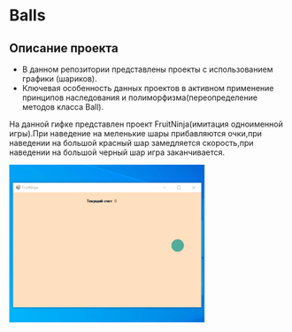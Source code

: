 # Balls
## Описание проекта

- В данном репозитории представлены проекты с использованием графики (шариков).
- Ключевая особенность данных проектов в активном применение принципов наследования и полиморфизма(переопределение методов класса Ball).

На данной гифке представлен проект FruitNinja(имитация одноименной игры).При наведение на меленькие шары прибавляются очки,при наведении на большой красный шар
замедляется скорость,при наведении на большой черный шар игра заканчивается.


<p><img src="https://github.com/Alex-Tairov/Balls/blob/main/FN.gif" alt="screenshot" width=70%></p>
